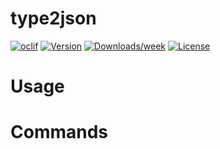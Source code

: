 type2json
=========



[![oclif](https://img.shields.io/badge/cli-oclif-brightgreen.svg)](https://oclif.io)
[![Version](https://img.shields.io/npm/v/type2json.svg)](https://npmjs.org/package/type2json)
[![Downloads/week](https://img.shields.io/npm/dw/type2json.svg)](https://npmjs.org/package/type2json)
[![License](https://img.shields.io/npm/l/type2json.svg)](https://github.com/Ischca/type2json/blob/master/package.json)

<!-- toc -->
# Usage
<!-- usage -->
# Commands
<!-- commands -->
